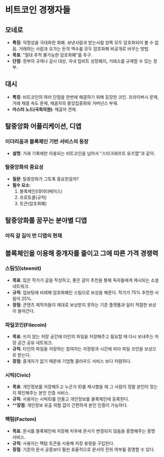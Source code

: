 # 비트코인 경쟁자들

## 모네로
- **특징**: 익명성을 극대화한 화폐. 보낸사람과 받는사람 양쪽 모두 암호화되어 볼 수 없음. 거래하는 사람과 오가는 돈의 액수를 모두 암호화해 비공개로 바꾸는 방법.
- **목표**: "절대 추적 불가능한 암호화폐"를 추구.
- **단점**: 정부의 규제나 감시 대상, 국내 업비트 상장폐지, 거래소를 규제할 수 있는 정부.

## 대시
- **특징**: 비트코인의 여러 단점을 한번에 해결하기 위해 등장한 코인. 프라이버시 문제, 거래 채결 속도 문제, 채굴자의 중앙집중화와 거버넌스 부재.
- **마스터 노드(국회의원)**: 채굴자 견제.

## 탈중앙화 어플리케이션, 디앱

### 이더리움과 블록체인 기반 서비스의 등장
- **설명**: 거래 기록에만 이용되는 비트코인을 넘어서 "스타크래프트 유즈맵"과 같이.

### 탈중앙화의 중요성
- **질문**: 탈중앙화가 그토록 중요한걸까?
- **필수 요소**:
  1. 블록체인(데이터베이스)
  2. 프로토콜(규칙)
  3. 토큰(암호화폐)

## 탈중앙화를 꿈꾸는 분야별 디앱

### 아직 갈 길이 먼 디앱의 현재

## 블록체인을 이용해 중개자를 줄이고 그에 따른 가격 경쟁력

### 스팀잇(steemit)
- **목표**: 많은 작가가 글을 작성하고, 좋은 글이 추천을 통해 독자들에게 제시되는 소셜 네트워크.
- **규칙**: 업보팅에 비례해 암호화폐인 스팀으로 보상을 해준다. 작가가 75% 추천한 사람이 25%.
- **장점**: 콘텐츠 제작자들이 제대로 보상받지 못하는 기존 플랫폼과 달리 적절한 보상이 돌아간다.

### 파일코인(Filecoin)
- **목표**: 쓰지 않는 저장 공간에 타인의 파일을 저장해주고 필요할 때 다시 보내주는 저장 공간 공유 네트워크.
- **규칙**: 타인의 파일을 저장하는 참여자는 저장량과 시간에 따라 파일 코인을 보상으로 받는다.
- **장점**: 중개자가 없기 때문에 기업형 클라우드 서비스 보다 저렴하다.

### 시빅(Civic)
- **목표**: 개인정보를 저장해두고 누군가 ID를 제시했을 때 그 사람이 정말 본인이 맞는지 확인해주는 본인 인증 서비스.
- **규칙**: 사용자는 시빅ID를 만들고 개인정보를 블록체인에 등록한다.
- ****장점**: 개인정보 유출 위험 없이 간편하게 본인 인증이 가능하다.

### 팩텀(Factom)
- **목표**: 문서를 블록체인에 저장해 차후에 문서가 변경되지 않음을 증명해주는 증명 서비스.
- **규칙**: 사용자는 팩텀 토큰을 사용해 저장 용량을 구입한다.
- **장점**: 기존의 문서 공증보다 훨씬 효율적으로 문서의 진위 여부를 증명할 수 있다.
